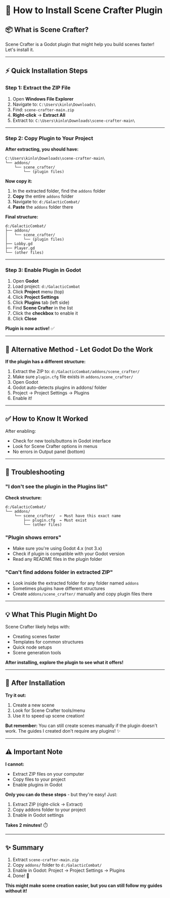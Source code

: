 # 🔌 How to Install Scene Crafter Plugin

## 📦 What is Scene Crafter?

Scene Crafter is a Godot plugin that might help you build scenes faster! Let's install it.

---

## ⚡ Quick Installation Steps

### Step 1: Extract the ZIP File

1. Open **Windows File Explorer**
2. Navigate to: `C:\Users\kinlo\Downloads\`
3. Find: `scene-crafter-main.zip`
4. **Right-click** → **Extract All**
5. Extract to: `C:\Users\kinlo\Downloads\scene-crafter-main\`

---

### Step 2: Copy Plugin to Your Project

**After extracting, you should have:**
```
C:\Users\kinlo\Downloads\scene-crafter-main\
└── addons/
    └── scene_crafter/
        └── (plugin files)
```

**Now copy it:**

1. In the extracted folder, find the `addons` folder
2. **Copy** the entire `addons` folder
3. Navigate to: `d:/GalacticCombat/`
4. **Paste** the `addons` folder there

**Final structure:**
```
d:/GalacticCombat/
├── addons/
│   └── scene_crafter/
│       └── (plugin files)
├── Lobby.gd
├── Player.gd
└── (other files)
```

---

### Step 3: Enable Plugin in Godot

1. Open **Godot**
2. Load project: `d:/GalacticCombat`
3. Click **Project** menu (top)
4. Click **Project Settings**
5. Click **Plugins** tab (left side)
6. Find **Scene Crafter** in the list
7. Click the **checkbox** to enable it
8. Click **Close**

**Plugin is now active!** ✅

---

## 🎯 Alternative Method - Let Godot Do the Work

**If the plugin has a different structure:**

1. Extract the ZIP to: `d:/GalacticCombat/addons/scene_crafter/`
2. Make sure `plugin.cfg` file exists in `addons/scene_crafter/`
3. Open Godot
4. Godot auto-detects plugins in addons/ folder
5. Project → Project Settings → Plugins
6. Enable it!

---

## ✅ How to Know It Worked

After enabling:
- Check for new tools/buttons in Godot interface
- Look for Scene Crafter options in menus
- No errors in Output panel (bottom)

---

## 🔧 Troubleshooting

### "I don't see the plugin in the Plugins list"

**Check structure:**
```
d:/GalacticCombat/
└── addons/
    └── scene_crafter/  ← Must have this exact name
        ├── plugin.cfg  ← Must exist
        └── (other files)
```

### "Plugin shows errors"

- Make sure you're using Godot 4.x (not 3.x)
- Check if plugin is compatible with your Godot version
- Read any README files in the plugin folder

### "Can't find addons folder in extracted ZIP"

- Look inside the extracted folder for any folder named `addons`
- Sometimes plugins have different structures
- Create `addons/scene_crafter/` manually and copy plugin files there

---

## 💡 What This Plugin Might Do

Scene Crafter likely helps with:
- Creating scenes faster
- Templates for common structures
- Quick node setups
- Scene generation tools

**After installing, explore the plugin to see what it offers!**

---

## 🚀 After Installation

**Try it out:**
1. Create a new scene
2. Look for Scene Crafter tools/menu
3. Use it to speed up scene creation!

**But remember:** You can still create scenes manually if the plugin doesn't work. The guides I created don't require any plugins! ✨

---

## ⚠️ Important Note

**I cannot:**
- Extract ZIP files on your computer
- Copy files to your project
- Enable plugins in Godot

**Only you can do these steps** - but they're easy! Just:
1. Extract ZIP (right-click → Extract)
2. Copy addons folder to your project
3. Enable in Godot settings

**Takes 2 minutes!** ⏱️

---

## ✨ Summary

1. Extract `scene-crafter-main.zip`
2. Copy `addons/` folder to `d:/GalacticCombat/`
3. Enable in Godot: Project → Project Settings → Plugins
4. Done! 🎉

**This might make scene creation easier, but you can still follow my guides without it!**
